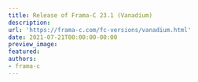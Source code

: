 ```yaml
---
title: Release of Frama-C 23.1 (Vanadium)
description:
url: 'https://frama-c.com/fc-versions/vanadium.html'
date: 2021-07-21T00:00:00-00:00
preview_image:
featured:
authors:
- frama-c
---
```



